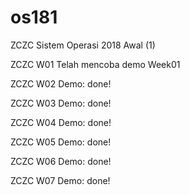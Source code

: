 # os181
ZCZC Sistem Operasi 2018 Awal (1)

ZCZC W01 Telah mencoba demo Week01
 
ZCZC W02 Demo: done!

ZCZC W03 Demo: done!

ZCZC W04 Demo: done!

ZCZC W05 Demo: done!

ZCZC W06 Demo: done!

ZCZC W07 Demo: done!
